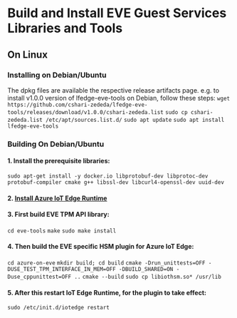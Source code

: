 # Build and Install EVE Guest Services Libraries and Tools

## On Linux

### Installing on Debian/Ubuntu
The dpkg files are available the respective release artifacts page.
e.g. to install v1.0.0 version of lfedge-eve-tools on Debian, follow these steps:
`wget https://github.com/cshari-zededa/lfedge-eve-tools/releases/download/v1.0.0/cshari-zededa.list`
`sudo cp cshari-zededa.list /etc/apt/sources.list.d/`
`sudo apt update`
`sudo apt install lfedge-eve-tools`

### Building On Debian/Ubuntu

#### 1. Install the prerequisite libraries:
`sudo apt-get install -y docker.io libprotobuf-dev libprotoc-dev protobuf-compiler cmake g++ libssl-dev libcurl4-openssl-dev uuid-dev`

#### 2. [Install Azure IoT Edge Runtime](https://docs.microsoft.com/en-us/azure/iot-edge/how-to-install-iot-edge-linux)

#### 3. First build EVE TPM API library:
`cd eve-tools`
`make`
`sudo make install`
  
 #### 4. Then build the EVE specific HSM plugin for Azure IoT Edge:
`cd azure-on-eve`
`mkdir build; cd build`
`cmake -Drun_unittests=OFF -DUSE_TEST_TPM_INTERFACE_IN_MEM=OFF -DBUILD_SHARED=ON -Duse_cppunittest=OFF ..`
`cmake --build`
`sudo cp libiothsm.so* /usr/lib`

#### 5. After this restart IoT Edge Runtime, for the plugin to take effect:
`sudo /etc/init.d/iotedge restart`
